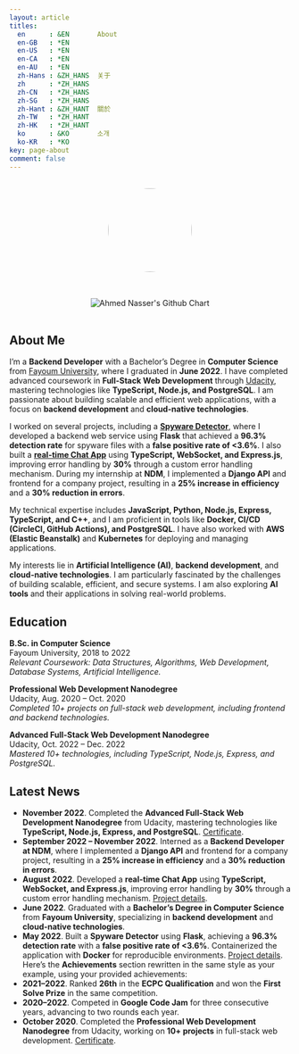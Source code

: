 ```yaml
---
layout: article
titles:
  en      : &EN       About
  en-GB   : *EN
  en-US   : *EN
  en-CA   : *EN
  en-AU   : *EN
  zh-Hans : &ZH_HANS  关于
  zh      : *ZH_HANS
  zh-CN   : *ZH_HANS
  zh-SG   : *ZH_HANS
  zh-Hant : &ZH_HANT  關於
  zh-TW   : *ZH_HANT
  zh-HK   : *ZH_HANT
  ko      : &KO       소개
  ko-KR   : *KO
key: page-about
comment: false
---
```


<img src="https://github.com/ahmed-n-abdeltwab/ahmed-n-abdeltwab.github.io/blob/main/images/avatar.png?raw=true" class="avatar" vspace="50" />
<br>

<div align="center">
  <img src="http://ghchart.rshah.org/f94f54/ahmed-n-abdeltwab" alt="Ahmed Nasser's Github Chart" />
</div><br>


## About Me

I’m a **Backend Developer** with a Bachelor’s Degree in **Computer Science** from [Fayoum University](https://www.fayoum.edu.eg/), where I graduated in **June 2022**. I have completed advanced coursework in **Full-Stack Web Development** through [Udacity](https://www.udacity.com/), mastering technologies like **TypeScript, Node.js, and PostgreSQL**. I am passionate about building scalable and efficient web applications, with a focus on **backend development** and **cloud-native technologies**.

I worked on several projects, including a [**Spyware Detector**](https://github.com/ahmed-n-abdeltwab/spyware-detector), where I developed a backend web service using **Flask** that achieved a **96.3% detection rate** for spyware files with a **false positive rate of <3.6%**. I also built a [**real-time Chat App**](https://github.com/ahmed-n-abdeltwab/chat) using **TypeScript, WebSocket, and Express.js**, improving error handling by **30%** through a custom error handling mechanism. During my internship at **NDM**, I implemented a **Django API** and frontend for a company project, resulting in a **25% increase in efficiency** and a **30% reduction in errors**.

My technical expertise includes **JavaScript, Python, Node.js, Express, TypeScript, and C++**, and I am proficient in tools like **Docker, CI/CD (CircleCI, GitHub Actions), and PostgreSQL**. I have also worked with **AWS (Elastic Beanstalk)** and **Kubernetes** for deploying and managing applications.

My interests lie in **Artificial Intelligence (AI)**, **backend development**, and **cloud-native technologies**. I am particularly fascinated by the challenges of building scalable, efficient, and secure systems. I am also exploring **AI tools** and their applications in solving real-world problems.



## Education

**B.Sc. in Computer Science**  
Fayoum University, 2018 to 2022  
*Relevant Coursework: Data Structures, Algorithms, Web Development, Database Systems, Artificial Intelligence.*

**Professional Web Development Nanodegree**  
Udacity, Aug. 2020 – Oct. 2020  
*Completed 10+ projects on full-stack web development, including frontend and backend technologies.*

**Advanced Full-Stack Web Development Nanodegree**  
Udacity, Oct. 2022 – Dec. 2022  
*Mastered 10+ technologies, including TypeScript, Node.js, Express, and PostgreSQL.*



## Latest News

- **November 2022**. Completed the **Advanced Full-Stack Web Development Nanodegree** from Udacity, mastering technologies like **TypeScript, Node.js, Express, and PostgreSQL**. [Certificate](https://www.udacity.com/).
- **September 2022 – November 2022**. Interned as a **Backend Developer at NDM**, where I implemented a **Django API** and frontend for a company project, resulting in a **25% increase in efficiency** and a **30% reduction in errors**.
- **August 2022**. Developed a **real-time Chat App** using **TypeScript, WebSocket, and Express.js**, improving error handling by **30%** through a custom error handling mechanism. [Project details](https://github.com/ahmed-n-abdeltwab/chat-app).
- **June 2022**. Graduated with a **Bachelor’s Degree in Computer Science** from **Fayoum University**, specializing in **backend development** and **cloud-native technologies**.
- **May 2022**. Built a **Spyware Detector** using **Flask**, achieving a **96.3% detection rate** with a **false positive rate of <3.6%**. Containerized the application with **Docker** for reproducible environments. [Project details](https://github.com/ahmed-n-abdeltwab/spyware-detector).
Here’s the **Achievements** section rewritten in the same style as your example, using your provided achievements:
- **2021–2022**. Ranked **26th** in the **ECPC Qualification** and won the **First Solve Prize** in the same competition.
- **2020–2022**. Competed in **Google Code Jam** for three consecutive years, advancing to two rounds each year.
- **October 2020**. Completed the **Professional Web Development Nanodegree** from Udacity, working on **10+ projects** in full-stack web development. [Certificate](https://www.udacity.com/).




<style>
img.center {
    display: block;
    margin: 0 auto;
}
img.avatar {
    border-radius: 50%;
    display: block;
    margin: 30px auto;
    width: 150px;
}
</style>
